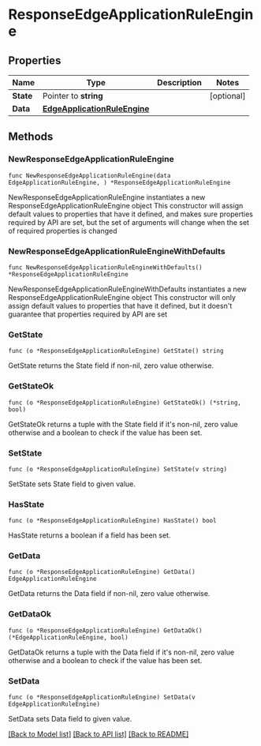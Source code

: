 # ResponseEdgeApplicationRuleEngine

## Properties

Name | Type | Description | Notes
------------ | ------------- | ------------- | -------------
**State** | Pointer to **string** |  | [optional] 
**Data** | [**EdgeApplicationRuleEngine**](EdgeApplicationRuleEngine.md) |  | 

## Methods

### NewResponseEdgeApplicationRuleEngine

`func NewResponseEdgeApplicationRuleEngine(data EdgeApplicationRuleEngine, ) *ResponseEdgeApplicationRuleEngine`

NewResponseEdgeApplicationRuleEngine instantiates a new ResponseEdgeApplicationRuleEngine object
This constructor will assign default values to properties that have it defined,
and makes sure properties required by API are set, but the set of arguments
will change when the set of required properties is changed

### NewResponseEdgeApplicationRuleEngineWithDefaults

`func NewResponseEdgeApplicationRuleEngineWithDefaults() *ResponseEdgeApplicationRuleEngine`

NewResponseEdgeApplicationRuleEngineWithDefaults instantiates a new ResponseEdgeApplicationRuleEngine object
This constructor will only assign default values to properties that have it defined,
but it doesn't guarantee that properties required by API are set

### GetState

`func (o *ResponseEdgeApplicationRuleEngine) GetState() string`

GetState returns the State field if non-nil, zero value otherwise.

### GetStateOk

`func (o *ResponseEdgeApplicationRuleEngine) GetStateOk() (*string, bool)`

GetStateOk returns a tuple with the State field if it's non-nil, zero value otherwise
and a boolean to check if the value has been set.

### SetState

`func (o *ResponseEdgeApplicationRuleEngine) SetState(v string)`

SetState sets State field to given value.

### HasState

`func (o *ResponseEdgeApplicationRuleEngine) HasState() bool`

HasState returns a boolean if a field has been set.

### GetData

`func (o *ResponseEdgeApplicationRuleEngine) GetData() EdgeApplicationRuleEngine`

GetData returns the Data field if non-nil, zero value otherwise.

### GetDataOk

`func (o *ResponseEdgeApplicationRuleEngine) GetDataOk() (*EdgeApplicationRuleEngine, bool)`

GetDataOk returns a tuple with the Data field if it's non-nil, zero value otherwise
and a boolean to check if the value has been set.

### SetData

`func (o *ResponseEdgeApplicationRuleEngine) SetData(v EdgeApplicationRuleEngine)`

SetData sets Data field to given value.



[[Back to Model list]](../README.md#documentation-for-models) [[Back to API list]](../README.md#documentation-for-api-endpoints) [[Back to README]](../README.md)


